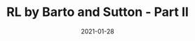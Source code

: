 ---
layout: post
is_post: on
post_url : "https://hackmd.io/@antolaga/rJmcYqhAd"
title:  "RL by Barto and Sutton - Part II"
date:   2021-01-28
keywords: ""
categories: [reinforcement-learning]
tags: [Reinforcement Learning, Dynamic Programming]
icon: fas fa-book
---